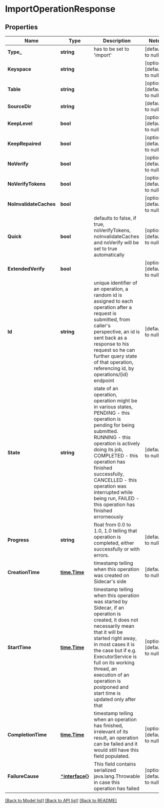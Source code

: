 # ImportOperationResponse

## Properties
Name | Type | Description | Notes
------------ | ------------- | ------------- | -------------
**Type_** | **string** | has to be set to &#x27;import&#x27;  | [default to null]
**Keyspace** | **string** |  | [optional] [default to null]
**Table** | **string** |  | [optional] [default to null]
**SourceDir** | **string** |  | [default to null]
**KeepLevel** | **bool** |  | [optional] [default to null]
**KeepRepaired** | **bool** |  | [optional] [default to null]
**NoVerify** | **bool** |  | [optional] [default to null]
**NoVerifyTokens** | **bool** |  | [optional] [default to null]
**NoInvalidateCaches** | **bool** |  | [optional] [default to null]
**Quick** | **bool** | defaults to false, if true, noVerifyTokens, noInvalidateCaches and noVerify will be set to true automatically  | [optional] [default to null]
**ExtendedVerify** | **bool** |  | [optional] [default to null]
**Id** | **string** | unique identifier of an operation, a random id is assigned to each operation after  a request is submitted, from caller&#x27;s perspective, an id is sent back as a response  to his request so he can further query state of that operation, referencing id, by operations/{id} endpoint  | [default to null]
**State** | **string** | state of an operation, operation might be in various states, PENDING - this operation is pending for being submitted. RUNNING - this operation is actively  doing its job, COMPLETED - this operation has finished successfully, CANCELLED -  this operation was interrupted while being run, FAILED - this operation has  finished errorneously  | [default to null]
**Progress** | **string** | float from 0.0 to 1.0, 1.0 telling that operation is completed,  either successfully or with errors.  | [default to null]
**CreationTime** | [**time.Time**](time.Time.md) | timestamp telling when this operation was created on Sidecar&#x27;s side  | [default to null]
**StartTime** | [**time.Time**](time.Time.md) | timestamp telling when this operation was started by Sidecar, if an operation  is created, it does not necessarily mean that it will be started right away,  in most cases it is the case but if e.g. ExecutorService is full on its working thread, an execution of an operation is postponed and start time is updated only after that  | [optional] [default to null]
**CompletionTime** | [**time.Time**](time.Time.md) | timestamp telling when an operation has finished, irrelevant of its result, an  operation can be failed and it would still have this field populated.  | [optional] [default to null]
**FailureCause** | [***interface{}**](interface{}.md) | This field contains serialized java.lang.Throwable in case this operation has failed  | [optional] [default to null]

[[Back to Model list]](../README.md#documentation-for-models) [[Back to API list]](../README.md#documentation-for-api-endpoints) [[Back to README]](../README.md)

